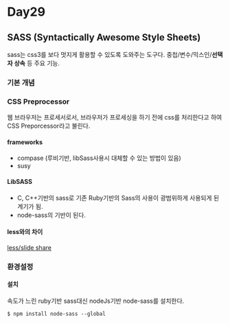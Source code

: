 # Day29

## SASS (Syntactically Awesome Style Sheets)
sass는 css3를 보다 멋지게 활용할 수 있도록 도와주는 도구다.
중첩/변수/믹스인/**선택자 상속** 등 주요 기능.

### 기본 개념

### CSS Preprocessor
웹 브라우저는 프로세서로서, 브라우저가 프로세싱을 하기 전에 css를 처리한다고 하여 CSS Preporcessor라고 불린다.

#### frameworks
- compase (루비기반, libSass사용시 대체할 수 있는 방법이 있음)
- susy

#### LibSASS 
- C, C++기반의 sass로 기존 Ruby기반의 Sass의 사용이 광범위하게 사용되게 된 계기가 됨.
- node-sass의 기반이 된다. 

#### less와의 차이
[less/slide share]()

### 환경설정

#### 설치
속도가 느린 ruby기반 sass대신 nodeJs기반 node-sass를 설치한다.

```cli
$ npm install node-sass --global
```

